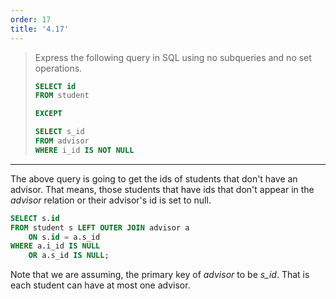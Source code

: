 ```yaml
---
order: 17
title: '4.17'
---
```

> Express the following query in SQL using no subqueries and no set operations. 
> 
> ```sql
> SELECT id
> FROM student
> 
> EXCEPT 
> 
> SELECT s_id
> FROM advisor 
> WHERE i_id IS NOT NULL
> ```

--------------------------------

The above query is going to get the ids of students that don't have an advisor. 
That means, those students that have ids that don't appear in the _advisor_ relation or
their advisor's id is set to null. 

```sql
SELECT s.id
FROM student s LEFT OUTER JOIN advisor a
    ON s.id = a.s_id
WHERE a.i_id IS NULL 
    OR a.s_id IS NULL;
```

Note that we are assuming, the primary key of _advisor_ to be _s_id_. That is each student
can have at most one advisor.